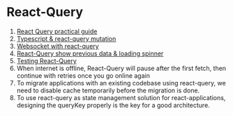 # React-Query

1. [React Query practical guide](https://tkdodo.eu/blog/effective-react-query-keys)
2. [Typescript & react-query mutation](https://www.youtube.com/watch?v=ZbhGXD8KpQ8&ab_channel=LeoRoese)
3. [Websocket with react-query](https://tkdodo.eu/blog/using-web-sockets-with-react-query)
4. [React-Query show previous data & loading spinner](https://gist.github.com/katesroad/0122fe29306a5d59087c5de014befe53)
5. [Testing React-Query](https://www.youtube.com/watch?v=ZfvOHRX-FDM&ab_channel=MaksimIvanov)
6. When internet is offline, React-Query will pause after the first fetch, then continue with retries once you go online again
7. To migrate applications with an existing codebase using react-query, we need to disable cache temporarily before the migration is done.
8. To use react-query as state management solution for react-applications, designing the queryKey properly is the key for a good architecture.